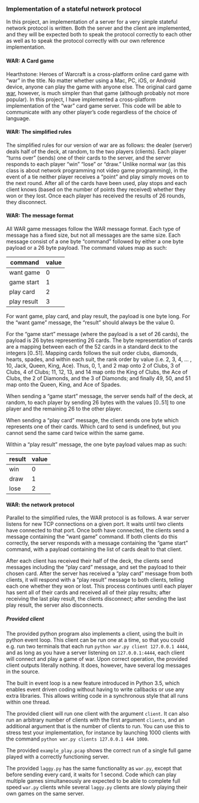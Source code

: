 ### Implementation of a stateful network protocol

In this project, an implementation of a server for a very simple stateful network protocol is written. Both the server and the client are implemented, and they will be expected both to speak the protocol correctly to each other as well as to speak the protocol correctly with our own reference implementation.

#### WAR: A Card game

Hearthstone: Heroes of Warcraft is a cross-platform online card game with “war” in the title. No matter whether using a Mac, PC, iOS, or Android device, anyone can play the game with anyone else. The original card game [war](https://en.wikipedia.org/wiki/War_(card_game)), however, is much simpler than that game (although probably not more popular). In this project, I have implemented a cross-platform implementation of the “war” card game server. This code will be able to communicate with any other player’s code regardless of the choice of language.

#### WAR: The simplified rules

The simplified rules for our version of war are as follows: the dealer (server) deals half of the deck, at random, to the two players (clients). Each player “turns over” (sends) one of their cards to the server, and the server responds to each player “win” “lose” or “draw.” Unlike normal war (as this class is about network programming not video game programming), in the event of a tie neither player receives a “point” and play simply moves on to the next round. After all of the cards have been used, play stops and each client knows (based on the number of points they received) whether they won or they lost. Once each player has received the results of 26 rounds, they disconnect.

#### WAR: The message format

All WAR game messages follow the WAR message format. Each type of message has a fixed size, but not all messages are the same size. Each message consist of a one byte “command” followed by either a one byte payload or a 26 byte payload. The command values map as such:

<table class="table table-striped">

<thead>

<tr>

<th>command</th>

<th>value</th>

</tr>

</thead>

<tbody>

<tr>

<td>want game</td>

<td>0</td>

</tr>

<tr>

<td>game start</td>

<td>1</td>

</tr>

<tr>

<td>play card</td>

<td>2</td>

</tr>

<tr>

<td>play result</td>

<td>3</td>

</tr>

</tbody>

</table>

For want game, play card, and play result, the payload is one byte long. For the “want game” message, the “result” should always be the value 0.

For the “game start” message (where the payload is a set of 26 cards), the payload is 26 bytes representing 26 cards. The byte representation of cards are a mapping between each of the 52 cards in a standard deck to the integers [0..51]. Mapping cards follows the suit order clubs, diamonds, hearts, spades, and within each suit, the rank order by value (i.e. 2, 3, 4, … , 10, Jack, Queen, King, Ace). Thus, 0, 1, and 2 map onto 2 of Clubs, 3 of Clubs, 4 of Clubs; 11, 12, 13, and 14 map onto the King of Clubs, the Ace of Clubs, the 2 of Diamonds, and the 3 of Diamonds; and finally 49, 50, and 51 map onto the Queen, King, and Ace of Spades.

When sending a “game start” message, the server sends half of the deck, at random, to each player by sending 26 bytes with the values [0..51] to one player and the remaining 26 to the other player.

When sending a “play card” message, the client sends one byte which represents one of their cards. Which card to send is undefined, but you cannot send the same card twice within the same game.

Within a “play result” message, the one byte payload values map as such:

<table class="table table-striped">

<thead>

<tr>

<th>result</th>

<th>value</th>

</tr>

</thead>

<tbody>

<tr>

<td>win</td>

<td>0</td>

</tr>

<tr>

<td>draw</td>

<td>1</td>

</tr>

<tr>

<td>lose</td>

<td>2</td>

</tr>

</tbody>

</table>

#### WAR: the network protocol

Parallel to the simplified rules, the WAR protocol is as follows. A war server listens for new TCP connections on a given port. It waits until two clients have connected to that port. Once both have connected, the clients send a message containing the “want game” command. If both clients do this correctly, the server responds with a message containing the “game start” command, with a payload containing the list of cards dealt to that client.

After each client has received their half of the deck, the clients send messages including the “play card” message, and set the payload to their chosen card. After the server has received a “play card” message from both clients, it will respond with a “play result” message to both clients, telling each one whether they won or lost. This process continues until each player has sent all of their cards and received all of their play results; after receiving the last play result, the clients disconnect; after sending the last play result, the server also disconnects.

##### Provided client

The provided python program also implements a client, using the built in python event loop. This client can be run one at a time, so that you could e.g. run two terminals that each run `python war.py client 127.0.0.1 4444`, and as long as you have a server listening on `127.0.0.1:4444`, each client will connect and play a game of war. Upon correct operation, the provided client outputs literally nothing. It does, however, have several log messages in the source.

The built in event loop is a new feature introduced in Python 3.5, which enables event driven coding without having to write callbacks or use any extra libraries. This allows writing code in a synchronous style that all runs within one thread.

The provided client will run one client with the argument `client`. It can also run an arbitrary number of clients with the first argument `clients`, and an additional argument that is the number of clients to run. You can use this to stress test your implementation, for instance by launching 1000 clients with the command `python war.py clients 127.0.0.1 444 1000`.

The provided `example_play.pcap` shows the correct run of a single full game played with a correctly functioning server.

The provided `laggy.py` has the same functionality as `war.py`, except that before sending every card, it waits for 1 second. Code which can play multiple games simultaneously are expected to be able to complete full speed `war.py` clients while several `laggy.py` clients are slowly playing their own games on the same server.
